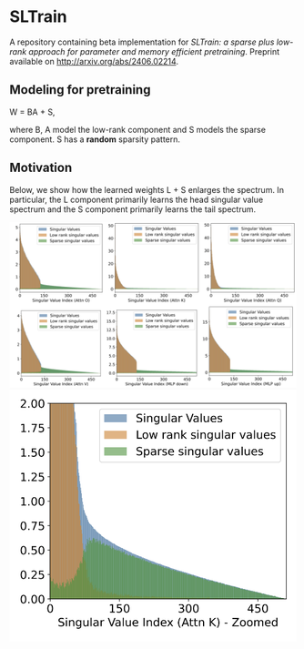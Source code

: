 # SLTrain
A repository containing beta implementation for *SLTrain: a sparse plus low-rank approach for parameter and memory efficient pretraining*. Preprint available on http://arxiv.org/abs/2406.02214.

## Modeling for pretraining
W = BA + S, 

where B, A model the low-rank component and S models the sparse component. S has a **random** sparsity pattern.

## Motivation
Below, we show how the learned weights L + S enlarges the spectrum. In particular, the L component primarily learns the head singular value spectrum and the S component primarily learns the tail spectrum. 

![Contribution of L and S components in the singular values of learned W](https://github.com/andyjm3/SLTrain/blob/main/figures/SLTrain_fig1.png?raw=true)
![Zoomed view](https://github.com/andyjm3/SLTrain/blob/main/figures/SLTrain_fig2.png?raw=true)



